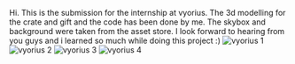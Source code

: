 Hi. This is the submission for the internship at vyorius. The 3d modelling for the crate and gift and the code has been done by me. The skybox and background were taken from the asset store. I look forward to hearing from you guys and i learned so much while doing this project :) 
![vyorius 1](https://github.com/adipadi12/box-game-vyorius/assets/143378132/f0c66cb6-75ac-49da-8d4e-3ec6f690d8ff)
![vyorius 2](https://github.com/adipadi12/box-game-vyorius/assets/143378132/843fe8e6-d164-4fc7-be23-4ee9c945c40d)
![vyorius 3](https://github.com/adipadi12/box-game-vyorius/assets/143378132/9f83fe37-7be2-48b1-8c09-291a5aecc661)
![vyorius 4](https://github.com/adipadi12/box-game-vyorius/assets/143378132/772d76a9-4a17-4019-bc83-74c68c53804b)

